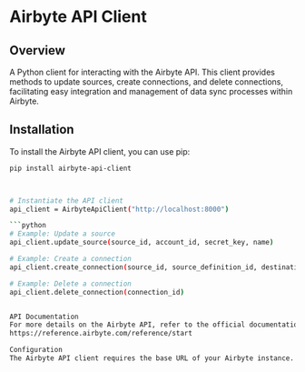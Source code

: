 # Airbyte API Client

## Overview

A Python client for interacting with the Airbyte API. This client provides methods to update sources, create connections, and delete connections, facilitating easy integration and management of data sync processes within Airbyte.

## Installation

To install the Airbyte API client, you can use pip:

```bash
pip install airbyte-api-client



# Instantiate the API client
api_client = AirbyteApiClient("http://localhost:8000")

```python
# Example: Update a source
api_client.update_source(source_id, account_id, secret_key, name)

# Example: Create a connection
api_client.create_connection(source_id, source_definition_id, destination_id, sync_mode, namespace_definition, namespace_format, prefix, existing_connection_ids)

# Example: Delete a connection
api_client.delete_connection(connection_id)


API Documentation
For more details on the Airbyte API, refer to the official documentation link below:
https://reference.airbyte.com/reference/start

Configuration
The Airbyte API client requires the base URL of your Airbyte instance. Make sure to initialize the client with the correct base URL.
